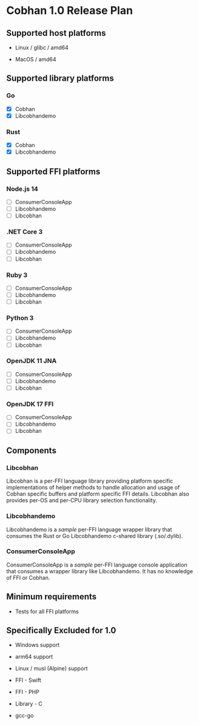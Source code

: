 # Cobhan 1.0 Release Plan

## Supported host platforms

* Linux / glibc / amd64

* MacOS / amd64

## Supported library platforms

### Go

- [x] Cobhan
- [x] Libcobhandemo

### Rust

- [x] Cobhan
- [x] Libcobhandemo

## Supported FFI platforms

### Node.js 14

- [ ] ConsumerConsoleApp
- [ ] Libcobhandemo
- [ ] Libcobhan

### .NET Core 3

- [ ] ConsumerConsoleApp
- [ ] Libcobhandemo
- [ ] Libcobhan

### Ruby 3

- [ ] ConsumerConsoleApp
- [ ] Libcobhandemo
- [ ] Libcobhan

### Python 3

- [ ] ConsumerConsoleApp
- [ ] Libcobhandemo
- [ ] Libcobhan

### OpenJDK 11 JNA

- [ ] ConsumerConsoleApp
- [ ] Libcobhandemo
- [ ] Libcobhan

### OpenJDK 17 FFI

- [ ] ConsumerConsoleApp
- [ ] Libcobhandemo
- [ ] Libcobhan

## Components

### Libcobhan

Libcobhan is a per-FFI language library providing platform specific implementations of helper methods to handle allocation and usage of Cobhan specific buffers and platform specific FFI details.  Libcobhan also provides per-OS and per-CPU library selection functionality.

### Libcobhandemo

Libcobhandemo is a *sample* per-FFI language wrapper library that consumes the Rust or Go Libcobhandemo c-shared library (.so/.dylib).

### ConsumerConsoleApp

ConsumerConsoleApp is a *sample* per-FFI language console application that consumes a wrapper library like Libcobhandemo.  It has no knowledge of FFI or Cobhan.

## Minimum requirements

* Tests for all FFI platforms

## Specifically Excluded for 1.0

* Windows support

* arm64 support

* Linux / musl (Alpine) support

* FFI - Swift

* FFI - PHP

* Library - C

* gcc-go

